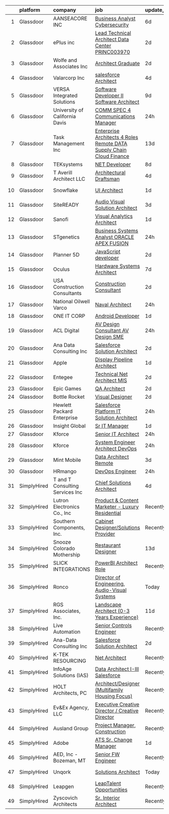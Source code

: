 

|    | platform    | company                         | job                                                                                                                                                                                                                                                                                                                                                                                                                                                                                                                                                                                                                                                                                                                                                                                                                                                                                                                                                                                                                                                                                                                                                                                                                                                                                                                                                                                                                                                                          | update_time   | location                |
|---:|:------------|:--------------------------------|:-----------------------------------------------------------------------------------------------------------------------------------------------------------------------------------------------------------------------------------------------------------------------------------------------------------------------------------------------------------------------------------------------------------------------------------------------------------------------------------------------------------------------------------------------------------------------------------------------------------------------------------------------------------------------------------------------------------------------------------------------------------------------------------------------------------------------------------------------------------------------------------------------------------------------------------------------------------------------------------------------------------------------------------------------------------------------------------------------------------------------------------------------------------------------------------------------------------------------------------------------------------------------------------------------------------------------------------------------------------------------------------------------------------------------------------------------------------------------------|:--------------|:------------------------|
|  1 | Glassdoor   | AANSEACORE INC                  | [Business Analyst   Cybersecurity](https://www.glassdoor.com/partner/jobListing.htm?pos=128&ao=1136043&s=58&guid=000001836e4f730c933d2eb62dbdf1f4&src=GD_JOB_AD&t=SR&vt=w&ea=1&cs=1_99ba8ae7&cb=1664003044572&jobListingId=1008146311839&jrtk=3-0-1gdn4uspom6og801-1gdn4usqc209r000-36ba5f14af7e4036-)                                                                                                                                                                                                                                                                                                                                                                                                                                                                                                                                                                                                                                                                                                                                                                                                                                                                                                                                                                                                                                                                                                                                                                       | 6d            | Remote                  |
|  2 | Glassdoor   | ePlus inc                       | [Lead Technical Architect  Data Center    PRINC003970](https://www.glassdoor.com/partner/jobListing.htm?pos=111&ao=1110586&s=58&guid=000001836e4f730c933d2eb62dbdf1f4&src=GD_JOB_AD&t=SR&vt=w&ea=1&cs=1_3fec5e71&cb=1664003044570&jobListingId=1008153969046&cpc=334ABAF5D42DC775&jrtk=3-0-1gdn4uspom6og801-1gdn4usqc209r000-7cae83411317af1f--6NYlbfkN0B4q5ZfxtiYuHthRCrlNTaH3IgnRrb9iipLWN6eJD-7mZ_ik5fnnuNKhefJl6Hd362-wKnzanGuGAgmA98uM-bnjRFgf1a3sgbpmJVUcJpSgA5Z313VRrElYdsoZo1nSQjsJVlv1GMmpLHLByR3kx2JC3y-47lcPi6EemqoFpQ_OSMudgYAUQW_2g0_pJERq_AGrVQp3PX0TVmADlkvZcJhXJLDvy2BJGOp1ER9gKkEVOmqaZGYZH2ka_aWpOzmUY26zm8BBKCYke7wemsOtvNE1l9V4C_efSwZCjYS8YUJVko71DPCOYuk_GWMe1ziy4iZSlpBhS_PaBvfyQVDDb3-DbLK_E_lQ3PmaS1sxv_1ofkm-_O_OHBUGjwxYvaE-mcQdefm73XLZZibnyg5sbiI5tqI9od8c1Yyexyx_clsptIsjNbZlUk2cTOw5Hkb9cOAMnzyBrcM30OzePtTNfFyyaQmEQKm9gS-AgaJnl3TLd1CjfCtUYcagbtffHASlBX_Fn9fHGDCyKdAF2neNPRww77am6pGC24%3D)                                                                                                                                                                                                                                                                                                                                                                                                                                                                                                                                                | 2d            | Remote                  |
|  3 | Glassdoor   | Wolfe and Associates  Inc       | [Architect Graduate](https://www.glassdoor.com/partner/jobListing.htm?pos=103&ao=1110586&s=58&guid=000001836e4f730c933d2eb62dbdf1f4&src=GD_JOB_AD&t=SR&vt=w&ea=1&cs=1_5cd8761d&cb=1664003044567&jobListingId=1008154474786&cpc=88825F42635DFB7C&jrtk=3-0-1gdn4uspom6og801-1gdn4usqc209r000-34ea176248ac4f1a--6NYlbfkN0DSuD1-i6yOw0A_spq0-wUw3pG4wGEpwghfMfT3FNG6r9av4v2MNC0Ecwcxp_prGNIGBXOiz6RfGdMmgJK0YlNIvrYD4PuYzqhohxCMI72P9S9N31pSoJXeVeAM10v0R3baZ8M5C3dlqOl0xjXQmtgBREtEySAY3R7l419Bpbc8fLYnmgPpTk2Pm-I-7KYQP_isO5-Zid4RoIZYd1ptL6OTvz4ma0hZDAeM2PQBOa--Exer9-xQvLT-wRbaKYBQ8bi6c-Dja9RJIZZ-DrkT14Gs9Sy5ccw6HkLj0jeCJKIkQJ2jAMIpgdnh9pmTVHXPLWKW3D_dSesDGxw7zfTdTFgYiDYZ7p0A5p58ztXfze8XyM8joe50cR7uscgTWJxhjdxrHXBgnPonr24pO1xislKbeiHCmNcpcb3HxpyUBRA_qW8r3blowoXQ4lzdLlepmGsLjj9VKVxk8Ofo68bVWMefR4f1tja8Qv4TnFMBh4PLVwYdjkg1gmM70mGyNn6oSz4SS6ii0JOsXqw2Ef1b3IxIp7lKbGra5CKefCctH0kfvUmHDIIgBElVRd4TlDz4qLX9FyWTzhkZTw%3D%3D)                                                                                                                                                                                                                                                                                                                                                                                                                                                                                                                                    | 2d            | Fort Wayne, IN          |
|  4 | Glassdoor   | Valarcorp Inc                   | [salesforce Architect](https://www.glassdoor.com/partner/jobListing.htm?pos=125&ao=1136043&s=58&guid=000001836e4f730c933d2eb62dbdf1f4&src=GD_JOB_AD&t=SR&vt=w&ea=1&cs=1_163628c1&cb=1664003044572&jobListingId=1008148879641&jrtk=3-0-1gdn4uspom6og801-1gdn4usqc209r000-62cecaa51cb23c37-)                                                                                                                                                                                                                                                                                                                                                                                                                                                                                                                                                                                                                                                                                                                                                                                                                                                                                                                                                                                                                                                                                                                                                                                   | 4d            | Remote                  |
|  5 | Glassdoor   | VERSA Integrated Solutions      | [Software Developer II Software Architect](https://www.glassdoor.com/partner/jobListing.htm?pos=102&ao=1110586&s=58&guid=000001836e4f730c933d2eb62dbdf1f4&src=GD_JOB_AD&t=SR&vt=w&ea=1&cs=1_765f251b&cb=1664003044567&jobListingId=1008139704686&cpc=E7268B2FBC00329E&jrtk=3-0-1gdn4uspom6og801-1gdn4usqc209r000-f7a690b0c55f8e08--6NYlbfkN0CWCJSGUIUF-Yq3qKQ8OSRXtWVl8quohR2ewVP8TxwXYnzP64Jjm1i8h0HojawBlrH8-lWzom0FH-EtFMCyIfeZ1mFJryghIDYDbarZcea4rUYywEjr9f5RmpiV-KZabtngfZzhoK5QDMSpAIwE7rsQIsghtLNVDoLTrlZ7ZutYllDcSKuO6mgBuiZYFYrEi7yUW6oLBQrgo0jUCULloE2y6_pNumw8KVHFJXCKc2LuyeC9lx3pPoLefi6ZZOeoRAjyB5Ik2EQKa3qeZQoaT8d2aLM_8RtPGzmABweaRTPjrC77XWo18P2LpJ47Z80zYoMxqxOckS-MlGxehC2NdU4sfODu_eSuQT1R9O2Vvwmp_8tBMj7BUbjDmUUYLg-NDdWdlxJBxn8ZGI9TJZw7bM3ZAZQyzre1xLF7uOuoDfQPNoPqxMG4cPzdJ-c5NqcPSKm4FPTlB5K6RsoVcr0GdhsDmXM6GfHc622iNfif_PSk5jel1xnqu6ohuM0U-LGWzwyg2GIqAOXKJDw3ctkc2H0k5D1xTZ7lNnqArS3BBcc1lNkru0Z9sZSx)                                                                                                                                                                                                                                                                                                                                                                                                                                                                                                                                          | 9d            | Remote                  |
|  6 | Glassdoor   | University of California  Davis | [COMM SPEC 4  Communications Manager ](https://www.glassdoor.com/partner/jobListing.htm?pos=112&ao=1110586&s=58&guid=000001836e4f730c933d2eb62dbdf1f4&src=GD_JOB_AD&t=SR&vt=w&cs=1_544db70a&cb=1664003044570&jobListingId=1008158535376&cpc=3DB599BF2F4828F0&jrtk=3-0-1gdn4uspom6og801-1gdn4usqc209r000-0dab89a2c54a6e62--6NYlbfkN0BT0ZNq-Gmd0mAgky8lnpJkZ0RDMSGMF0Z5TXhfOj6W5zNkP-dZcrSiKJvtCsXc0HJJUezyk80Yzi-UefKf6USSt--My1jd2uHJNBcjwcN_kqYJ0s86YQOc_8PepAYYj-c_vgARMzvi4Tb8DHmJgXjgX77o6rNe5VhTP0OXdTnfLx3KU7PQrwmpHtQRGFBLbXwALMAr1oTXSG2_fR_1g2DYiWBqYiH5YVwEtpYJAWX1aZyzA937QAxzlBb3FidMsV7u9eSyjiHZg_kX89r4KcFXC88Wz-KlTQXiVECvRBi33E_6WhjGrWkkXOHGUnB-pEbHM7zdTeYUtBeKbuxwLrU_PMWEC4wQPzNJTmVUPbusgDArBPaVHSqKgdooFaHoWZOTmCleNCWmDIBcHx2JBSAC8qGjnENQuX2EDFESJ_MW3x53DiyHAAU8rvBIycKM-sdh8BNkIPRqGMV2aLGPzejVYdwMpeJDaB5oYbikX_atlo4OxcEzny1IurxAiLz_kN8Luqd3X8Ug9KFABZvuT2A5w01sinu8Dy62Hbgt980Ja3LfK7vOf-ywE7RjGhq-cSQzSLageWyeF09_QlNTgpFgOZ_FwcRN6_Nsk79Hvu9Hw4Cv7SWcDQcJyAwMRPIWAHeAzFBuCJM-o7jVYCSpAde3HUZv_8d0s56Uzkd-nEa98Gf7jrsN0oqfXiPeQNLFuwsWIrPOZaCWKs696lZlYAME)                                                                                                                                                                                                                                                                                                                                                                                   | 24h           | Davis, CA               |
|  7 | Glassdoor   | Task Management  Inc            | [Enterprise Architects  4 Roles Remote   DATA  Supply Chain  Cloud  Finance](https://www.glassdoor.com/partner/jobListing.htm?pos=120&ao=1110586&s=58&guid=000001836e4f730c933d2eb62dbdf1f4&src=GD_JOB_AD&t=SR&vt=w&ea=1&cs=1_d5084c45&cb=1664003044571&jobListingId=1008130765495&cpc=3BA4CE39D5B5DEF5&jrtk=3-0-1gdn4uspom6og801-1gdn4usqc209r000-f4d52805f24dc80f--6NYlbfkN0Bs-2AZGnFl9xyHJn3u5XBN6KKK9sa950agHfZdrKOrHHuuO0Ey9wuzcZvkTfEIS-pY1gdnUMU5Tn6m6q_FURvaM2ah8YU-yOsmpAZ9JPX2Lflng9XNP4GfUdtYw0lSyKTk18DsnUEjO29I-1mukh6mTnms6C71OIoJybMixcQFdtVqrCpdilFZivydC67BQxJGST2YRJ8EAsvxPp2KF9K08voe_rUTM49EckE1HrDaTksNmzBOWzuzH6kfPoeyT2lYbM61xYkFnlGCo9vjQqFWFlnIVI_sYSEsE6CCon0Nsciw58TLSheSXewwuYC5_SvvnyPSYcD7R6yWSNuczPYtceuPmuqvZGb2amvPt35UN0BMZt1_xGhquBB8Jechrlchb7szhKIOZCcexBOp0Ad_uV7UH9QSmKJvUAqWyW6qYk5KF5I-yByu-PXDiSPHC-vEZ75BdPkQos3La41LrnvDKjzqx4x08frtzgG5oepqWGIS1h0Z2no7x48M4smftHUEySuBTHNn6COoRGCt68lRc_e1RjnxfZ4cNwcTW4URT9yw8B4De9Ze7k1ydXLrjIoQqSXEr7zgYQ%3D%3D)                                                                                                                                                                                                                                                                                                                                                                                                                                                                            | 13d           | Remote                  |
|  8 | Glassdoor   | TEKsystems                      | [ NET Developer](https://www.glassdoor.com/partner/jobListing.htm?pos=116&ao=1110586&s=58&guid=000001836e4f730c933d2eb62dbdf1f4&src=GD_JOB_AD&t=SR&vt=w&cs=1_12512fda&cb=1664003044571&jobListingId=1008143933915&cpc=217C45A42544DB93&jrtk=3-0-1gdn4uspom6og801-1gdn4usqc209r000-93e9790abcc1d21c--6NYlbfkN0AuKz8EBO1xHDEL7V2YF9xF3dC_I9B9i-Zw2Jh8clPMK3KTieKealHQySFBD4L6FvM5FtAcl0VmIDNAW7DCesx6v8D16vSFffNmefxQj13umjK6CdUmK6NnUxUNHiOiLJT43b1iCYQYVugqphoGI31FZLkiK-ySRR5ZwS184OAahGgcVnAqawbe8WG6TMlOR1VApN096r2-2t6Kq8k9ybmlX8TT8y108_N0ZyvFU8MUTZRvMqzZRf_nZcLOH0nSkzjRcSNzZJIYoNB8o8f7zcK6Squk1B2gC1cA-rbAq_gRQCBl_AVksrFrCBjF3Lf6aI1uqm7W1w_7rF_CYd54u016pIZamANarVnZKcixzH5K09jKwUaZmYsotBDzpiEoFteqrkZoN_5lt46vRPmEqJK5K3dZvhECwUf3Br7bvyTkYfH3VfbVFbZXbBipM5eccJ40WwBT1ZvUQrXdJogOrT4ezKlKC48zNnqx1CgR_zimKbwQRgfSQWSZ3ioDDrLZfWZZUICAhWD9dJRbcqDVI2gfv-LPtXJpU8DKPYA09nT6YoB4wUkjtw_KgDt_-gPzqmYSqbkWGlOueZbeQn51dJhmAQ4PSiZDY4QlNmNidvXzZWRKegnFfblHhbJxsfd2ca6thaLBbi0YQ1LHIPdAOVmwOSbuVCZihqvAphWXQYtkY-bOvc2rCfMlMyYseEnle1A27LF6Uhl4zGqhcolpYc3KpEkxOFg1XiAP_EEqtSH3emLtni5hK08-EhaM-IcqHxetmjtnxHyHABtk4RTQkknSzk2FbHuFBJhe76AHfGZnkTBWrOdbLrrRdkg68xLDmsxPsAiP2PniMIj_DSN3XN_VlPxEdUpieGYwuZL1lBBytKbJU4v3p2fsMvX4VzHpU5o1fE2A5pUQVCKbETtLQDUkaBCNNA_p0LyKCzOWXsOGlhYGT9LJnMhW)                                                                                                                                                                         | 8d            | Charlotte, NC           |
|  9 | Glassdoor   | T  Averill Architect  LLC       | [Architectural Draftsman](https://www.glassdoor.com/partner/jobListing.htm?pos=106&ao=1110586&s=58&guid=000001836e4f730c933d2eb62dbdf1f4&src=GD_JOB_AD&t=SR&vt=w&ea=1&cs=1_8c2e4dfe&cb=1664003044568&jobListingId=1008148797349&cpc=C0FAF87ADD587446&jrtk=3-0-1gdn4uspom6og801-1gdn4usqc209r000-4273ad695dd39f84--6NYlbfkN0DjL0Clq0lpCo2BXjTJa-CNZsdvZz9q1qumnKqgZruiX9qIWnTyeVuPLZT1DbYIFxLShNZ3oiD0Ir8VzfnMq0k9JGk_K6wzMgoWi8DkEFgEBxCHNM2R2cLyVhyre97LKsLkzRPqA-6Ak1uJv6FVsNpFjBYW6CAeBu9COlQAG5STKVAtBirCJ1PeKTcQM71kvboEPMp0EiGMCpHj3vg11M3ZyqjHzhg0BwC7tGwnWs-tCsxZnM8Rk7XCjbweBZFDlngHmkpjQqDa4LXdNHAvcFg6QsZh01swYogPJE736IdQM591MJyPuyOdiTXc3Pruogg3O5CxZzP5X4diTJK0syTIqbYpvaFIntiYPhRh16hh_JtyrSq5pkGz8jD2yuToQkpRCxfL-FGzyQYQvnwFvRH211ILpO4ZG8vX1dI0oNuQa_F7dwNdahAvUbGs-DIEU1P4q6qBNyGo004fir7sbGdiuPjU6CpbOHv1fKC6zUnv2Nx9MuDMMwqgSq4KkAKMG9bhQ1HCHrEinCqtc01X8MtS)                                                                                                                                                                                                                                                                                                                                                                                                                                                                                                                                                                                           | 4d            | Annapolis, MD           |
| 10 | Glassdoor   | Snowflake                       | [UI Architect](https://www.glassdoor.com/partner/jobListing.htm?pos=123&ao=1136043&s=58&guid=000001836e4f730c933d2eb62dbdf1f4&src=GD_JOB_AD&t=SR&vt=w&cs=1_5bba3a79&cb=1664003044572&jobListingId=1008155740082&jrtk=3-0-1gdn4uspom6og801-1gdn4usqc209r000-fd3655c818eb99c1-)                                                                                                                                                                                                                                                                                                                                                                                                                                                                                                                                                                                                                                                                                                                                                                                                                                                                                                                                                                                                                                                                                                                                                                                                | 1d            | San Mateo, CA           |
| 11 | Glassdoor   | SiteREADY                       | [Audio Visual Solution Architect](https://www.glassdoor.com/partner/jobListing.htm?pos=101&ao=1110586&s=58&guid=000001836e4f730c933d2eb62dbdf1f4&src=GD_JOB_AD&t=SR&vt=w&ea=1&cs=1_26a0256e&cb=1664003044566&jobListingId=1008152013315&cpc=25F7D4ABB6558D0F&jrtk=3-0-1gdn4uspom6og801-1gdn4usqc209r000-f8da22d6084f53b1--6NYlbfkN0CEkq9ErVNbJpsjymSAorrcIbhIuxAwQJnRg2deGtmrybZJYh17pfCdakm76au72fVl40M8oJmskUUze52ScoaSKRi_zWyE9nACbcTqnfB3Yfd2KvmXX_0T-Lug_8bODzvIZz-_9KVMmxPgm2pl7A8WfqX5w-BqdMlrh-eNxKetFiziaZKEWMu1ULo08zY8PpAAgg1FvORt29lL5Prtc1ZHwVEY82w5ilfzVa1AJ1uHVg07tRItfAIvgQ17zwhZB0reDyq_fHZHJBw4Rp237iFc5yjUb_xzJCWSQEOUPbZLVWCpi7YVnNgAh4wJ1LcQZed3RMEvBb_wtKBplF-mE958NVP7moFGY8yxSyBLHQW-Iak4Y6jYRrx3EuJq3B3A74w1vwIX5AOR843VCEoBZ6kGkSGwo2-SaEcaKeQD0KvC-ooisIc6igOyxbL1IPeA0nIKkXxqfEYp5Z15z_oMjv-eZwqX0eE9mJlaR-akCKLOztxxSrHxAQbqWTYKX0R_LYl2_OXUSw8Qw0n2KLNTyVjxrMt4HDcdUxU%3D)                                                                                                                                                                                                                                                                                                                                                                                                                                                                                                                                                                     | 3d            | Remote                  |
| 12 | Glassdoor   | Sanofi                          | [Visual Analytics Architect](https://www.glassdoor.com/partner/jobListing.htm?pos=110&ao=1110586&s=58&guid=000001836e4f730c933d2eb62dbdf1f4&src=GD_JOB_AD&t=SR&vt=w&cs=1_bf388110&cb=1664003044569&jobListingId=1008156512105&cpc=9DC6E4D8324653EE&jrtk=3-0-1gdn4uspom6og801-1gdn4usqc209r000-fc929975f0bb741a--6NYlbfkN0C0xan_tKoKpHlPk2i4OCCo2ULsOmeqWWaTHcPP_CkOCc2oqmmfJ2KN2f_PyxN_4RwsxlZ6xeZ1FC7uPkC-D0T2qU7cYv-sQ_z92PK2TPtwy8ca4qbmO9alQq8NneNexfw4xpRKJguuyn9et_DFCpdzmjPkQ8vu0MyB98CZNqV0rKZzNeSOX4umP1Dq-l4VdanNpIBc5ckYVc-GgbT3nm0L3Rz_A8Cu4sSpqvqxs83WWnD24cQ5aJ1xpnswMrzGkjr26EA5G3__WOoh8ldn7LUxFgMzCLl0eMdBBVLw-yipxBcV8b6C8kZc-FHSufDirOvb76zztu_oRLrC7utSPzo1KmCYPK15ZrbmNavNNb_rb-tzz3cUxwnb5GbMBU43OePLoQ6yiaMk-aoXzv90UMwu8ncq7kfYR6UcP_vRtMHtidEJRHl3zf5a4n1AIgLfkUU%3D)                                                                                                                                                                                                                                                                                                                                                                                                                                                                                                                                                                                                                                                                               | 1d            | Bridgewater, NJ         |
| 13 | Glassdoor   | STgenetics                      | [Business Systems Analyst  ORACLE APEX FUSION](https://www.glassdoor.com/partner/jobListing.htm?pos=104&ao=1110586&s=58&guid=000001836e4f730c933d2eb62dbdf1f4&src=GD_JOB_AD&t=SR&vt=w&ea=1&cs=1_7b9334ea&cb=1664003044568&jobListingId=1008158657839&cpc=D1B7150B9C545245&jrtk=3-0-1gdn4uspom6og801-1gdn4usqc209r000-e02e0b1e68dc2bc4--6NYlbfkN0DvME8zF7Q8B_wbJz1g93GolcYm4gnOsggAVH5pUlwP1obCcIfUxHeNYWNajsEKi_23A7B-inKwE_G93bIPY0O9WIvb-Bif8NB3kBEaSQcIulw5uYKgCbNcrCbY2rxVsPSFYjDlNnbDe_-glO5cmWHDLKtpMMzsptTKMSjjMf1yRB5OCjkNGMHsRWU-zeQZLLqDquHqQCFdwi25kRPUW25vZtsmYeTPAH0zaAAOyvije-A43ElKLO-9z_RcI4njsjUT0_bCS-CNdddthjsk3WK9-IQVT54F9sgUSfuxwq_RtuHhxjjzrj-SAiGMlk1MRg-fL3dJVLvrXICcpTn98s0aDXy4hjOL8Y6CqkNRy_VrU8Tvymgr4ttGDnp1pzy4oHTjKY_fcur52VBtonwqD3rH9aggIL9pZ4jpcK22zuakRQP-5xojM3eT9TWpNqmcuGHO1BDEhrZ5DmRJuBPzv4fvbEe4KdnwaiY47goKiDBVQXZ4Oy1EipzdAtQWCy2l-4wP6LiBQwGjHswfDUDybHiE)                                                                                                                                                                                                                                                                                                                                                                                                                                                                                                                                                                      | 24h           | Navasota, TX            |
| 14 | Glassdoor   | Planner 5D                      | [JavaScript developer](https://www.glassdoor.com/partner/jobListing.htm?pos=130&ao=1136043&s=58&guid=000001836e4f730c933d2eb62dbdf1f4&src=GD_JOB_AD&t=SR&vt=w&ea=1&cs=1_c30aafea&cb=1664003044572&jobListingId=1008153304042&jrtk=3-0-1gdn4uspom6og801-1gdn4usqc209r000-b35532b439bae946-)                                                                                                                                                                                                                                                                                                                                                                                                                                                                                                                                                                                                                                                                                                                                                                                                                                                                                                                                                                                                                                                                                                                                                                                   | 2d            | Remote                  |
| 15 | Glassdoor   | Oculus                          | [Hardware Systems Architect](https://www.glassdoor.com/partner/jobListing.htm?pos=109&ao=1110586&s=58&guid=000001836e4f730c933d2eb62dbdf1f4&src=GD_JOB_AD&t=SR&vt=w&cs=1_e490d1e6&cb=1664003044569&jobListingId=1008145711590&cpc=217C45A42544DB93&jrtk=3-0-1gdn4uspom6og801-1gdn4usqc209r000-a5ff94d743749279--6NYlbfkN0DYl4UJW4r1Vl7FEn6T9F-rD9lpC-0oMJVSiWjK_MGUd8e8cHXcpv6KPyjLHZEfqkW8BcrHOl7-vU7vBGkdD_Nax1SK0cUbvts2_TSlE2IgnfTfkATA4YpWZkdoalk1_NkXxsrUKCyLdz1zhwQs33M8woH-m4ZLERf9Ij1Yzx83pbaIx8XqYh1D0qMDB6-8JDnXSQCen_9M2Zl6eluzQREVo2l0pURLm29E5NTNDOf2uL0qjcN7IeUzI8wZnOwGiI92t-xyqkJ-PI-_qPe8wAVS5Yk-ERFYCSvqkAwisR4GoUo6PUB9cGYkmGB8t01jJ1Qh3GrDdrhpj3k6RNPjdO5KHH7rUCzP1JMa82PjWncycRfFNQbgdJdUTD9h0wXaOFZKxVIWxRbQ8A7m153F9Y4xdrexTkRiuU84LEdW4wxFgAZeMprPZrh-9Jdw9M9H95oiwr0kRiCdY5kcVtv8nMwbRGA3ZH49X2rAS1ainvJasqv8FNy0KHRpyXaoc1phdLvJZSpPIz0pOIwNlGSqlAAI2z8rQaxtAEeQ4EYYoV6g5E3HrHAhhhSY9indMAnEHXPdV_4sTBC73jcjPz-EO5LQZHpONID7UAyvq3JOWRtHO-0pALQx2sqFFyviEz3Osase76e19qlkwxTk-cYGxO1uW97YUfzTLWWRFu04jKATOLTM5sWnV-HhDiNRkMEYfPH92Ll3MsQmcVFYs1aAOPNsH-unDFXXA-bY8d10Y0yVs2KzgsUsWR7dXOhcbRmxKALwghoYIbj8OZQUxn5Mdaxd95e_X4ccHTtvzUrHBLLCjzmefalTkb3DRjEDcYJmP1JLV2qzyQ9yn_2WnAIDISaJjtyiqRRFG3CGAccqjsBxO9FL5tiVUlTqXKWGgqumD6R5nHLCZrhdFhkwbfaVHx3CVRDl0f3SjUSLR14m2At2bAFXy7p0kDqopUWLhvwYT8XRI3-YZo6z-tUbC5DBAiD1D_YUSwcB1VWW-nkCUD-kZeH68eJX7lpdBcSIo0oXfn6R_RKGzzhcBwF3FqOhn0pL2Oy8FaKSP4mCxTUmv63CwdxWIFNFL7kFe3xZCvYwEYf2f7zKrY1agg%3D%3D) | 7d            | Remote                  |
| 16 | Glassdoor   | USA Construction Consultants    | [Construction Consultant](https://www.glassdoor.com/partner/jobListing.htm?pos=105&ao=1110586&s=58&guid=000001836e4f730c933d2eb62dbdf1f4&src=GD_JOB_AD&t=SR&vt=w&ea=1&cs=1_1785298b&cb=1664003044568&jobListingId=1008153712359&cpc=5B877AD962FD223B&jrtk=3-0-1gdn4uspom6og801-1gdn4usqc209r000-cf61dc46cf99062b--6NYlbfkN0Bi-g4OEguhQEx4pjzkmulzkFDPdVMQm6g82nLRMcVRUPhuZxF0TaNmBSyrJubvVa3C5hy29MJe5QY_ZbRSQ7szGBolHXM3F1-JGp8czO11Jj1HcOFzPBJt--CZSPsO019HnqETVnWW_d6uIAg4nlwd_HuNKrmtexMoMF3CcjceGtDeIXJP-63Br25FzO5WBgcgnNyZQFulldYkjE_eq1sAoAst4ryRHcN1qg36m3_fDYFpLjgNx4rdkJysj0Jzw2pRdY0TAV5U1ITsUrzpQXoOWqso-LdEiQKVVn5bqqvJiHx7C1QxfrblMQY-l0XyLvLcYA5IJeDD4Iks1TwvuBjwQwzwcpkBG21NY2KAvebn51oCFBJKZ4VyOBYV8D24T7-lNzLzKpULvuAcYNa-61HxEdJncWFN_L99khx7wbQ5vHLzAWRz2Fn2DwF6MqLw1rZn7D_HsAJBVKPzy6qhOjsGN1H5aPhnZpQVKZr5gDRVlHWNfNgC3ta7nceT0RdB0x9FhxZYpWJEyxFK-5ZaCGzQ)                                                                                                                                                                                                                                                                                                                                                                                                                                                                                                                                                                                           | 2d            | Atlanta, GA             |
| 17 | Glassdoor   | National Oilwell Varco          | [Naval Architect](https://www.glassdoor.com/partner/jobListing.htm?pos=124&ao=1136043&s=58&guid=000001836e4f730c933d2eb62dbdf1f4&src=GD_JOB_AD&t=SR&vt=w&cs=1_ba47e119&cb=1664003044572&jobListingId=1008158568089&jrtk=3-0-1gdn4uspom6og801-1gdn4usqc209r000-60c99da8990c2951-)                                                                                                                                                                                                                                                                                                                                                                                                                                                                                                                                                                                                                                                                                                                                                                                                                                                                                                                                                                                                                                                                                                                                                                                             | 24h           | Houston, TX             |
| 18 | Glassdoor   | ONE IT CORP                     | [Android Developer](https://www.glassdoor.com/partner/jobListing.htm?pos=126&ao=1136043&s=58&guid=000001836e4f730c933d2eb62dbdf1f4&src=GD_JOB_AD&t=SR&vt=w&ea=1&cs=1_f18a872c&cb=1664003044572&jobListingId=1008156424131&jrtk=3-0-1gdn4uspom6og801-1gdn4usqc209r000-8f660abc7aca6b09-)                                                                                                                                                                                                                                                                                                                                                                                                                                                                                                                                                                                                                                                                                                                                                                                                                                                                                                                                                                                                                                                                                                                                                                                      | 1d            | Remote                  |
| 19 | Glassdoor   | ACL Digital                     | [AV Design Consultant  AV Design SME](https://www.glassdoor.com/partner/jobListing.htm?pos=114&ao=1110586&s=58&guid=000001836e4f730c933d2eb62dbdf1f4&src=GD_JOB_AD&t=SR&vt=w&ea=1&cs=1_11cace8b&cb=1664003044571&jobListingId=1008158790257&cpc=334ABAF5D42DC775&jrtk=3-0-1gdn4uspom6og801-1gdn4usqc209r000-a48b8f7bf8cb108b--6NYlbfkN0Aba5oU64R_O9Kj8y6RMdSSFXuPwn88DcWu9IRDlipDHjxHIIFB0atBqVJ04z1yB3_C10UmKn5Ns-jDGfQnqMmqUtFNsTbJoB8QM0kjbjP72P7jMGWB7mso9QClmPxjJVpHP1iyI8aEl1cFDRyl4aGzF44idyoLwrQT8_S44YhgNWiRA-zJJN23qLWLgcG3DkKKU6970KpA-ABmAL6OSgKWROpvLBGAV4281DlFJxpRrTNcu3ErSJ5zs11L5AqwJKEM3daNsvfikIrL5d-FKmOZWWnD7d4uk1tERjkjNWGCP4iiXcCNegb1kcIzlBdsYhvYgAetx17fpEDOjpqqkpvq0HDAI70fcuGvHCTY3Y39TEq3Fh4jLHCPDAa54EIzagDh2z5L4cuOYy1ViMm88aQi8vhU9GNkCLaCPkj_qDhOcMeeIx7-7ZCoaNvRyYkAWswWaXW0Pyb1vsUXPOTLXjnf7yaaLxn9fuGNk2heIOTMQMBIdwWmksjEq8cpXEZGwioktEO4Ac0h_EjiWj9PpaY5)                                                                                                                                                                                                                                                                                                                                                                                                                                                                                                                                                                               | 24h           | Remote                  |
| 20 | Glassdoor   | Ana Data Consulting Inc         | [Salesforce Solution Architect](https://www.glassdoor.com/partner/jobListing.htm?pos=107&ao=1110586&s=58&guid=000001836e4f730c933d2eb62dbdf1f4&src=GD_JOB_AD&t=SR&vt=w&ea=1&cs=1_68aed585&cb=1664003044569&jobListingId=1008153627392&cpc=8795CF9063CD573D&jrtk=3-0-1gdn4uspom6og801-1gdn4usqc209r000-e817c594dc8557ef--6NYlbfkN0CE4oJ6ADOgzMo6rVWG1sja39QP9hSoep3-VANbPJrAxhmQQ9Er9BBEJWYAYblSvB1fFJrUXDlpOBek6CrXTSI0VEoQsvaiD1nzY_tIjio5oR5EubavtdeSR1l85ZZD7XIc5C37VfXvP03aGwsluVdYt1jwO0Jz0T7MS_4iVNPKqy0CzXs3DOGKjQoTYH-52WBPTonnkfqjmijaoZzIK1MI-R-04QYEksmJFuOI3rHKe-f1YGE8RZ2UUGeCOaVMwaCMF87wsfJ4EzIUtnab62EV0uPXnLFM_6AzXUkfnixM2caE3o8dC1MqbJ8axkHoQ8_VJ2DBDL99ZxtINJnz6wYPX-FWe1jDGI1N89J-HCG7JhjJKtA86L48qqe9ytZnNJtoyyVtNuQRrZx0bDB1M8ioo-5Xyk0i2PQuKiJbNHFw5y7M09ZKy2TmbSUYdgMFtPCbWKA7f4b0p0dGAZXo_Dacfi4z3nqAi2FuxC0WHQ9jFEP4TVxX4fIXR6yXDjto6ZGkMBW62tCOwA%3D%3D)                                                                                                                                                                                                                                                                                                                                                                                                                                                                                                                                                                                         | 2d            | Remote                  |
| 21 | Glassdoor   | Apple                           | [Display Pipeline Architect](https://www.glassdoor.com/partner/jobListing.htm?pos=108&ao=1110586&s=58&guid=000001836e4f730c933d2eb62dbdf1f4&src=GD_JOB_AD&t=SR&vt=w&cs=1_a8ba3736&cb=1664003044568&jobListingId=1008156058554&cpc=FAE5E775D180B2FB&jrtk=3-0-1gdn4uspom6og801-1gdn4usqc209r000-fb74e7ecd872b34f--6NYlbfkN0BvKrLyj5gPmtZO9T8euul8TCxuuKNOtzRJOomxnwSEodTz2Bc-sPZl8WPllYOnI2iLxBWZhYBGqojqb1zw7lgEeWL0LmTk0hXaSWcjXdeRE3KaBEZOx7GZ-kN3-SVYbhYSqP4PKJ3l4Xr5c_9ztr9Xxsl2t0qaQiW_ZzcJgn-xFsmDE3EqrECKAW4v4UM2z2qQL1r1ZQjz9fteZ-DJdnyBGrltkEHcdHlYjxsTEbbF5gvl73zp6V-Udnp798ccDKdgBnP4Sbsf2kmyzHUiImOUe4FtdwEiXNQO5qB5n3Qd9W9AE645koWIMxxKlcl3eETO5_y3qva5ojYL9iioK8nFwQNO-VbI35ItlJv73dzEXHExyYCZFPctGiAR7vD2pOAFL1Sc0T-_5ravIW5p3nXx7WnnbVP9p8cezcJlELRcQLG8vpRmCL6ed3JEe5HhWSIP1F8RN7kHPXCL9vDb6VvuZsbsppkmkWXSn-z0Rbw2Bktp14InijoGz8M9GFnKu578QjDpDC82RlJpq2ouF5op17Hvk-O2Ez3f0m_Z7gF8efmyyLtryl5gZu94hdm2WZco61R0bvM5eLZ4aOxS81zVCoI2HwO4dAz8fOS4m9VzF3ncDvxbosGkD2yuPo6-CC441zNJbtgeWxJnbt856tfPOteyMMYNK7ED6sLSM5M86MeTF-6wsFZ8xlBd1vBPCX8u8-gESC0eMSdna0zpiVqClJPhQEO34WSL9YHTwuxYriCmsUscbu2rA4f0cv5SdSMaUgAvAAjEj306Ae-JoHOYfEcIJFezfxXbwlpcQ2_ecgBI9NC-T2mMNA_MofYL4tIV4oyv2fpGh03u0YO4cOaP2YM2bHDzoNlXmMs0Wf2BNDMS7lsLg4rCSgTWTBed2EZjmtRWqcEWQXfYNT3F5CRRE1Dbhk6mNXPsuYEzjRtEoSQP5B3Xvpkv3wDZ0e1oESzaJsVZQ6t3fd0F-JCO-GNFzpPrJyufi-c%3D)                                                                                                               | 1d            | San Diego, CA           |
| 22 | Glassdoor   | Entegee                         | [Technical  Net Architect MIS](https://www.glassdoor.com/partner/jobListing.htm?pos=119&ao=1110586&s=58&guid=000001836e4f730c933d2eb62dbdf1f4&src=GD_JOB_AD&t=SR&vt=w&ea=1&cs=1_af4cfd23&cb=1664003044571&jobListingId=1008154534911&cpc=F41FEAB56D215062&jrtk=3-0-1gdn4uspom6og801-1gdn4usqc209r000-426b6bf5b8e7c50d--6NYlbfkN0D6OzZjpD_hbicRkMZwNNvvxSeL23iIfvaC4EytleQ8zDIpz0YQ5KbISa7_Zvw6kCziFT0V5bTfr7bvcY4VX3qOekCAHIEXc3JZPgqHJs3r62q51DpnLtAK7Q7YsRV3wAS6bdwDOQ5_ZseKlanUx0XDmku0c2_ISfgilpY1Fko_STK0vLQwg13OzYyv8H5hEL2sFRdYZ66u9Jm42o7JSedFfwXqrWthrcp3KeTMaEUifbPjKws7sT5LR_YfMM8_BrIKv6T121ccYI9zx69Jxni9MHayT6Xzi72SsYppVbnD_Ygl4GLJOWUboE3Hzdgtf4J_U6uRFqP1OWZlPN14Fd_OSh2iq8JjuRZ4Gcj0plmjm7d9tZAFXZtYtr9IJP1PYPZ9eSUL-WN26Ayamhg4d0bZkWLofOScYQ522zZYu03Aqf0ZZjXuSS2bw600s7rbsktmLDKjw2uRJP3stdFe7dzf2LwNPT9Ip98qtDiAbPKqmxUUsXqguvn5YGVB_HzEFSS8wFdNUpkbXR15340R0q8O)                                                                                                                                                                                                                                                                                                                                                                                                                                                                                                                                                                                      | 2d            | Norwell, MA             |
| 23 | Glassdoor   | Epic Games                      | [QA Architect](https://www.glassdoor.com/partner/jobListing.htm?pos=121&ao=1136043&s=58&guid=000001836e4f730c933d2eb62dbdf1f4&src=GD_JOB_AD&t=SR&vt=w&cs=1_842e51c7&cb=1664003044571&jobListingId=1008153884396&jrtk=3-0-1gdn4uspom6og801-1gdn4usqc209r000-cd98e35c4db02eb3-)                                                                                                                                                                                                                                                                                                                                                                                                                                                                                                                                                                                                                                                                                                                                                                                                                                                                                                                                                                                                                                                                                                                                                                                                | 2d            | Cary, NC                |
| 24 | Glassdoor   | Bottle Rocket                   | [Visual Designer](https://www.glassdoor.com/partner/jobListing.htm?pos=122&ao=1136043&s=58&guid=000001836e4f730c933d2eb62dbdf1f4&src=GD_JOB_AD&t=SR&vt=w&ea=1&cs=1_8bb4d9b0&cb=1664003044571&jobListingId=1008154540821&jrtk=3-0-1gdn4uspom6og801-1gdn4usqc209r000-3bfb575a6058d0d2-)                                                                                                                                                                                                                                                                                                                                                                                                                                                                                                                                                                                                                                                                                                                                                                                                                                                                                                                                                                                                                                                                                                                                                                                        | 2d            | Dallas, TX              |
| 25 | Glassdoor   | Hewlett Packard Enterprise      | [Salesforce Platform IT Solution Architect](https://www.glassdoor.com/partner/jobListing.htm?pos=129&ao=1136043&s=58&guid=000001836e4f730c933d2eb62dbdf1f4&src=GD_JOB_AD&t=SR&vt=w&cs=1_0e803995&cb=1664003044572&jobListingId=1008158765151&jrtk=3-0-1gdn4uspom6og801-1gdn4usqc209r000-971edc5c73cf5065-)                                                                                                                                                                                                                                                                                                                                                                                                                                                                                                                                                                                                                                                                                                                                                                                                                                                                                                                                                                                                                                                                                                                                                                   | 24h           | Spring, TX              |
| 26 | Glassdoor   | Insight Global                  | [Sr  IT Manager](https://www.glassdoor.com/partner/jobListing.htm?pos=118&ao=1110586&s=58&guid=000001836e4f730c933d2eb62dbdf1f4&src=GD_JOB_AD&t=SR&vt=w&ea=1&cs=1_11e25bf3&cb=1664003044571&jobListingId=1008156987897&cpc=3BA4CE39D5B5DEF5&jrtk=3-0-1gdn4uspom6og801-1gdn4usqc209r000-6d8330ed637187f4--6NYlbfkN0BKkHZu3wF05EeDimN_p6sYpKCMArvwa95YdH7UpkaBCtCWJvibIeBnqK_hfo6xOHXs3g5o6nVYCZEuXiI8R9u3AYHzlbF76VjuUJESXwy4BYTsRde7-NksENt7lc4iSi7ZjcVlwwp9ivuR1HRqOFSwrAsRvEE7eqb3ZcQq5DarSnvfFpv_LYoocOoyiP4ADwFvKSMZDefpv9MVm6InH-Ug1zi39naWMTQ5WqS3NooEkgo4FysOJsGA0gabI2payuF5VhC0HJpOVrggi-eaQhFZO-NLsjoCFeHV-Q9KbkDKGf7wPKNxBlgQqsNB0d50ANRjBjLaJ3PQ_OKz9WXLE2jzeKsafsMi7mXapgn6bU48FPv2Ha4FBLBavyAQXACUqL1uvLSZ3y695-s_2KMoLJY5YbaRo4HEyvjp_aunyMMVECnA4bREMNwkmeZQm3vhbrWE3oy2UeMlYv7gpNHmLmEjsPQ4ZMSD6-R7TrAmo9gMozC57Oy2VIi1Nk4Cdh0ZhCLm3XvCv9siIg%3D%3D)                                                                                                                                                                                                                                                                                                                                                                                                                                                                                                                                                                                                        | 1d            | Remote                  |
| 27 | Glassdoor   | Kforce                          | [Senior IT Architect](https://www.glassdoor.com/partner/jobListing.htm?pos=115&ao=1110586&s=58&guid=000001836e4f730c933d2eb62dbdf1f4&src=GD_JOB_AD&t=SR&vt=w&cs=1_5eb7018c&cb=1664003044571&jobListingId=1008158908534&cpc=56C4EA4A1A191A49&jrtk=3-0-1gdn4uspom6og801-1gdn4usqc209r000-30077c4026b799a5--6NYlbfkN0C5IatSLh_Ak1q39eQQoPIxD737RW9NeiYGvIRXkrLjEBkC4LI6KweFWWPiS1Pvvlwx__ljRt7Dlz5ZIROlOWTFo20wwJ_OuFNvAONcdQGJEqRWm6YjSHRVgaPW2kEiUhugY3Ipnm7Eq7LBOdRjUebFW2F-HPcdX-qGRr2XMfkw1LrKcT_EzHXRdTSLoQdiKF1tRTCV-R2uqYux8A0e8xMh2JFra9kKihpFWYMf2VY-nUZbhpG6g6uPvPZWqPAgZSLebgxd4yeG4eKwb1W4JX9pbMDK-GYXv93s1yqPrRNSxNEfiTVxSFf9PoscD1d3uEdjw2Lb04qZ7aibKUyB-1o6IUMmZzhtjvQKA45VJKNi2Ha-OwO6-JjKccy7EYwwu4nwSxPBq5Ajyh9FOZI7NfzjwUcU5NKPB1wzH4aYyRHnLpGWulrOorlzZFD2dDqWAGHnYCHtL2WvFd6_kPTUT2CqKB4D0yf8rW8hQrzkpe_N6A86v9y1kFLxLwJnyDPPRfJJAnneUSq7oAxGqmN_5HSkXHszDe5SUZibEaQNJ4K0DsiwGXfDLraCOh4CDaA667fRBq1LL9NZdC9VCsjH817NRR137D6sPIJz0kLoE9ixwciztV3Kt17c)                                                                                                                                                                                                                                                                                                                                                                                                                                                                                                    | 24h           | Blue Bell, PA           |
| 28 | Glassdoor   | Kforce                          | [System Engineer Architect   DevOps](https://www.glassdoor.com/partner/jobListing.htm?pos=117&ao=1110586&s=58&guid=000001836e4f730c933d2eb62dbdf1f4&src=GD_JOB_AD&t=SR&vt=w&cs=1_44fae2c7&cb=1664003044571&jobListingId=1008158908529&cpc=2CAED5C921A5F994&jrtk=3-0-1gdn4uspom6og801-1gdn4usqc209r000-221d31e513370cf3--6NYlbfkN0C5IatSLh_Ak1q39eQQoPIxD737RW9NeiYGvIRXkrLjEBkC4LI6KweFMaB7igpdWMnqarHt4MTMwcYOxD5FCBzvoilJh5Eu7i9nq8wZ5QwAkuzVJlgrQzQ9AKxK0R4Ufye_0yWGRjgNBaxkGZ1r6HgDSG_82cXY0a4PANPSaOOUvoo_DHRJJIm7UDjn_0MdPat6uzN8XYTT0nCqDCjkWoKIzAXFp8Lp0G7bfXu1fGzjDmQUW60n_imSXrn-rF6g6-mtvKhbqQY1e_H0OP-WKLnq5qUBseDeI45cXhfjhiCPXq0kcY24Cita3QnRij9ULBc4FLJ03Ut8DTwz7wO_NC41JeOTHHRla6wWY_mv4tSh2z6qamCLyZfc2c33Ojn9fftWdIxlbLqJ4Ejy3pjeGSO1N_ggfdHcjoeyuNF_q2JB3iRoEJJNrat_r919mq6KwNVzRUcPFujjs2S_6D2wxswQabUBjsgKbTSwEv5zIAnZGAZb2lM7Rg1-FYRpsA7z1cWzpPoN_AmACqVIcZ09ws2rEoqFAuM-VysU4bUQKVH0sEAkRE5hf0AGhb_c13Ble_7uEsM3f-OS43rLGQqbpPYGCUdoKIgmyz39sURTFMbhQa6HUAodmxtth0iUs6rpCroTYUOzeaVYkQ%3D%3D)                                                                                                                                                                                                                                                                                                                                                                                                                                                         | 24h           | Anchorage, AK           |
| 29 | Glassdoor   | Mint Mobile                     | [Data Architect   Remote](https://www.glassdoor.com/partner/jobListing.htm?pos=127&ao=1136043&s=58&guid=000001836e4f730c933d2eb62dbdf1f4&src=GD_JOB_AD&t=SR&vt=w&ea=1&cs=1_f4bc2933&cb=1664003044572&jobListingId=1008151593123&jrtk=3-0-1gdn4uspom6og801-1gdn4usqc209r000-1c3c44037e2ca1db-)                                                                                                                                                                                                                                                                                                                                                                                                                                                                                                                                                                                                                                                                                                                                                                                                                                                                                                                                                                                                                                                                                                                                                                                | 3d            | Costa Mesa, CA          |
| 30 | Glassdoor   | HRmango                         | [DevOps Engineer](https://www.glassdoor.com/partner/jobListing.htm?pos=113&ao=1110586&s=58&guid=000001836e4f730c933d2eb62dbdf1f4&src=GD_JOB_AD&t=SR&vt=w&ea=1&cs=1_91473895&cb=1664003044571&jobListingId=1008158404339&cpc=7AD1D84939BBEEF3&jrtk=3-0-1gdn4uspom6og801-1gdn4usqc209r000-d57e0d4fed0f5304--6NYlbfkN0Cys77-zV1IzZCaNw_p6ACV6x87kzLyx9lRABYTg6DB0bhymuiUW7ATCzHc4dbHgxuPTaozCb8HYwcYhiLRGcRTuo0NziJqifDqSd1NU0sHxhD0RIcPn9vPpfwMoDqGFLye7uXULXw_m019uvm_yS-046TUC1GTqV5bKdIQLwye6BjDgFoxvxPkhkfpS-OmnWLBAOwQaqw9gnPJAgx-rRNV_Bm21b8OizdvdC8wh2HoIZ8y5fUf-IiJ8FWTzDWZUh_2lXT5FfwQUMyIzQLjJ7QGDvaDlevZFCgDLpPEyfdDZHhsJ13eWYU2-LETiAfV3WrzoR3VvfuW3ud3mwrbsah7otdIYtC-R5OtqBt9c0SI9Epu9l5wxzHkSTTTUN5HDZwG9MEy6CFmE8M0SqrelTHeffadrTe-Ga6vd2q0KikSkBmkPjDvdb22UMa9dRqfvDseLWVi4nCg9UAXiQ0h9ckSqPxUriiNfP5Khvdp6f4damvUc6lNgBmhPYoT0i61ejJEp-o9CIvIoBgQIIyhqfDR)                                                                                                                                                                                                                                                                                                                                                                                                                                                                                                                                                                                                   | 24h           | Murray, UT              |
| 31 | SimplyHired | T and T Consulting Services Inc | [Chief Solutions Architect](https://www.simplyhired.com/job/JAb47_As3x-EFSaiUCaRf4GEh-6BURml3TExB3NYTtmGx5H7z0_Drw?q=visual+architect)                                                                                                                                                                                                                                                                                                                                                                                                                                                                                                                                                                                                                                                                                                                                                                                                                                                                                                                                                                                                                                                                                                                                                                                                                                                                                                                                       | 4d            | Falls Church, VA        |
| 32 | SimplyHired | Lutron Electronics Co., Inc     | [Product & Content Marketer - Luxury Residential](https://www.simplyhired.com/job/-LtsoH8iU7l62qQkY-oJo-VfQyyVf0uLnlbTMGbEjpcQJpbu7cewaw?q=visual+architect)                                                                                                                                                                                                                                                                                                                                                                                                                                                                                                                                                                                                                                                                                                                                                                                                                                                                                                                                                                                                                                                                                                                                                                                                                                                                                                                 | Recently      | Coopersburg, PA         |
| 33 | SimplyHired | Southern Components, Inc.       | [Cabinet Designer/Solutions Provider](https://www.simplyhired.com/job/Tk1dAiLniaa6dR0oIeWU0KDAcfpp0XhRwt1HuRNRG0cfZsiFFXKn7w?q=visual+architect)                                                                                                                                                                                                                                                                                                                                                                                                                                                                                                                                                                                                                                                                                                                                                                                                                                                                                                                                                                                                                                                                                                                                                                                                                                                                                                                             | Recently      | Saint Simons Island, GA |
| 34 | SimplyHired | Snooze Colorado Mothership      | [Restaurant Designer](https://www.simplyhired.com/job/d53QjLH_cZa4FQL9kY5TR8c84Hp3c9jB6aJ3IUlBdAnfLdmKt1T1kA?q=visual+architect)                                                                                                                                                                                                                                                                                                                                                                                                                                                                                                                                                                                                                                                                                                                                                                                                                                                                                                                                                                                                                                                                                                                                                                                                                                                                                                                                             | 13d           | Denver, CO              |
| 35 | SimplyHired | SLICK INTEGRATIONS              | [PowerBI Architect Role](https://www.simplyhired.com/job/KuyS2mLBQJRO3aADrQsPOjffwqJ0fpjWWSuJSqBQFNFwWgjiJggncg?q=visual+architect)                                                                                                                                                                                                                                                                                                                                                                                                                                                                                                                                                                                                                                                                                                                                                                                                                                                                                                                                                                                                                                                                                                                                                                                                                                                                                                                                          | Recently      | Remote                  |
| 36 | SimplyHired | Ronco                           | [Director of Engineering, Audio-Visual Systems](https://www.simplyhired.com/job/ZITLIo4uKzYEG5E9s4mWZeiqgId3BFkTKtJ_0j191ENmiKFoRVG-RQ?q=visual+architect)                                                                                                                                                                                                                                                                                                                                                                                                                                                                                                                                                                                                                                                                                                                                                                                                                                                                                                                                                                                                                                                                                                                                                                                                                                                                                                                   | Today         | Buffalo, NY             |
| 37 | SimplyHired | RGS Associates, Inc.            | [Landscape Architect (0-3 Years Experience)](https://www.simplyhired.com/job/8YBvg5oV3sX90O0TUwE8I6aMIOrOX8fhw-3d8ke_uKTFMew5i4Yvtg?q=visual+architect)                                                                                                                                                                                                                                                                                                                                                                                                                                                                                                                                                                                                                                                                                                                                                                                                                                                                                                                                                                                                                                                                                                                                                                                                                                                                                                                      | 11d           | Lancaster, PA           |
| 38 | SimplyHired | Live Automation                 | [Senior Controls Engineer](https://www.simplyhired.com/job/RW14UB_EyNKnBbNLLS6sL8dYUfm0abMroNBUZBTObsw_iwMt8wEAiA?q=visual+architect)                                                                                                                                                                                                                                                                                                                                                                                                                                                                                                                                                                                                                                                                                                                                                                                                                                                                                                                                                                                                                                                                                                                                                                                                                                                                                                                                        | Recently      | Sterling, MA            |
| 39 | SimplyHired | Ana-Data Consulting Inc         | [Salesforce Solution Architect](https://www.simplyhired.com/job/B3k1nCfsq2QvKPevKCZE5C2C16VodzSUVAPkzJAlVXNr3Mw-jF7UiA?q=visual+architect)                                                                                                                                                                                                                                                                                                                                                                                                                                                                                                                                                                                                                                                                                                                                                                                                                                                                                                                                                                                                                                                                                                                                                                                                                                                                                                                                   | 2d            | Remote                  |
| 40 | SimplyHired | K-TEK RESOURCING                | [Net Architect](https://www.simplyhired.com/job/1uPQilAX3V-479ff1scEi3qUbgvzFtHzO4sMIn54SywYJQnMJ_kr7w?q=visual+architect)                                                                                                                                                                                                                                                                                                                                                                                                                                                                                                                                                                                                                                                                                                                                                                                                                                                                                                                                                                                                                                                                                                                                                                                                                                                                                                                                                   | Recently      | Remote                  |
| 41 | SimplyHired | InfoAge Solutions (IAS)         | [Data Architect I-III Salesforce](https://www.simplyhired.com/job/llqp9bQ4DjiD40WAvR1rEtn3qv7_T6XtTR3yvCAa3urw67Va0PywZQ?q=visual+architect)                                                                                                                                                                                                                                                                                                                                                                                                                                                                                                                                                                                                                                                                                                                                                                                                                                                                                                                                                                                                                                                                                                                                                                                                                                                                                                                                 | Recently      | Remote                  |
| 42 | SimplyHired | HOLT Architects, PC             | [Architect/Designer (Multifamily Housing Focus)](https://www.simplyhired.com/job/92bW0UnSpt1rI5H5iEb4suCHxkhTd4NDV5LeC1mIONK5QO3V8lm1Sg?q=visual+architect)                                                                                                                                                                                                                                                                                                                                                                                                                                                                                                                                                                                                                                                                                                                                                                                                                                                                                                                                                                                                                                                                                                                                                                                                                                                                                                                  | Recently      | Syracuse, NY            |
| 43 | SimplyHired | Ev&Ex Agency, LLC               | [Executive Creative Director / Creative Director](https://www.simplyhired.com/job/uobZ6xiSGn9TjRfAZyuowrIm5d4FTqol79nMQRnU5WHhjHLnGpgYlw?q=visual+architect)                                                                                                                                                                                                                                                                                                                                                                                                                                                                                                                                                                                                                                                                                                                                                                                                                                                                                                                                                                                                                                                                                                                                                                                                                                                                                                                 | Recently      | Remote                  |
| 44 | SimplyHired | Ausland Group                   | [Project Manager, Construction](https://www.simplyhired.com/job/8FWIn5C4C0nBq-VoedXhKjSvz5YxFxoBYJvsfVu8nZig6PvnzR-8gw?q=visual+architect)                                                                                                                                                                                                                                                                                                                                                                                                                                                                                                                                                                                                                                                                                                                                                                                                                                                                                                                                                                                                                                                                                                                                                                                                                                                                                                                                   | Recently      | Grants Pass, OR         |
| 45 | SimplyHired | Adobe                           | [ATS Sr. Change Manager](https://www.simplyhired.com/job/mLJU4IOkE9ESCO86tJjRYQWWh_9f4lThQm7f81Oa6JZjTEaq3enXBA?q=visual+architect)                                                                                                                                                                                                                                                                                                                                                                                                                                                                                                                                                                                                                                                                                                                                                                                                                                                                                                                                                                                                                                                                                                                                                                                                                                                                                                                                          | 1d            | Texas                   |
| 46 | SimplyHired | AED, Inc - Bozeman, MT          | [Senior FW Engineer](https://www.simplyhired.com/job/zINmUZXgScoXXgS_gyiF3t60esMGL8VWIM8nJ8Kv2CvxPHXAK-fHew?q=visual+architect)                                                                                                                                                                                                                                                                                                                                                                                                                                                                                                                                                                                                                                                                                                                                                                                                                                                                                                                                                                                                                                                                                                                                                                                                                                                                                                                                              | Recently      | Bozeman, MT             |
| 47 | SimplyHired | Unqork                          | [Solutions Architect](https://www.simplyhired.com/job/15XEeuIYhkWjr6zNG0mdD2DO3_ZxSQfoZB2nE2mbgq5X105KiDve5w?q=visual+architect)                                                                                                                                                                                                                                                                                                                                                                                                                                                                                                                                                                                                                                                                                                                                                                                                                                                                                                                                                                                                                                                                                                                                                                                                                                                                                                                                             | Today         | New York, NY            |
| 48 | SimplyHired | Leapgen                         | [LeapTalent Opportunities](https://www.simplyhired.com/job/Va9YE_CbC5iE9GxwoiD-2gucMQLfxE-GRSsOVdOeSXT7P3fS5Dk51A?q=visual+architect)                                                                                                                                                                                                                                                                                                                                                                                                                                                                                                                                                                                                                                                                                                                                                                                                                                                                                                                                                                                                                                                                                                                                                                                                                                                                                                                                        | Recently      | Saint Louis Park, MN    |
| 49 | SimplyHired | Zyscovich Architects            | [Sr. Interior Architect](https://www.simplyhired.com/job/W6DBMb1APQOvsp7ZbtrBjOJI8LSW0cB2O-9Fwoymvrv3rxt8FBYaAQ?q=visual+architect)                                                                                                                                                                                                                                                                                                                                                                                                                                                                                                                                                                                                                                                                                                                                                                                                                                                                                                                                                                                                                                                                                                                                                                                                                                                                                                                                          | Recently      | Miami, FL               |